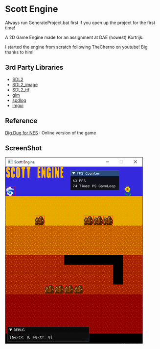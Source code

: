 # Scott Engine
Always run GenerateProject.bat first if you open up the project for the first time!

A 2D Game Engine made for an assignment at DAE (howest) Kortrijk.

I started the engine from scratch following TheCherno on youtube! Big thanks to him!

## 3rd Party Libraries
 - [SDL2](https://www.libsdl.org/download-2.0.php)
 - [SDL2_image](https://www.libsdl.org/projects/SDL_image/)
 - [SDL2_ttf](https://www.libsdl.org/projects/SDL_ttf/)
 - [glm](https://github.com/g-truc/glm)
 - [spdlog](https://github.com/gabime/spdlog)
 - [imgui](https://github.com/ocornut/imgui)

## Reference
[Dig Dug for NES](https://www.retrogames.cz/play_012-NES.php) : Online version of the game

## ScreenShot
![](Screenshots/digdug.png)
